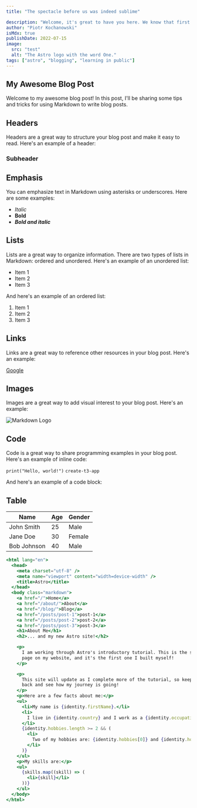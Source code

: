 ```yaml
---
title: "The spectacle before us was indeed sublime"

description: "Welcome, it's great to have you here. We know that first impressions are important, so we've populated..."
author: "Piotr Kochanowski"
isMdx: true
publishDate: 2022-07-15
image:
  src: "test"
  alt: "The Astro logo with the word One."
tags: ["astro", "blogging", "learning in public"]
---
```


## My Awesome Blog Post

Welcome to my awesome blog post! In this post, I'll be sharing some tips and tricks for using Markdown to write blog posts.

## Headers

Headers are a great way to structure your blog post and make it easy to read. Here's an example of a header:

### Subheader

## Emphasis

You can emphasize text in Markdown using asterisks or underscores. Here are some examples:

- _Italic_
- **Bold**
- **_Bold and italic_**

## Lists

Lists are a great way to organize information. There are two types of lists in Markdown: ordered and unordered. Here's an example of an unordered list:

- Item 1
- Item 2
- Item 3

And here's an example of an ordered list:

1. Item 1
2. Item 2
3. Item 3

## Links

Links are a great way to reference other resources in your blog post. Here's an example:

[Google](https://www.google.com)

## Images

Images are a great way to add visual interest to your blog post. Here's an example:

![Markdown Logo](https://upload.wikimedia.org/wikipedia/commons/thumb/4/48/Markdown-mark.svg/1200px-Markdown-mark.svg.png)

## Code

Code is a great way to share programming examples in your blog post. Here's an example of inline code:

`print("Hello, world!")` `create-t3-app`

And here's an example of a code block:

## Table

| **Name**    | **Age** | **Gender** |
| ----------- | ------- | ---------- |
| John Smith  | 25      | Male       |
| Jane Doe    | 30      | Female     |
| Bob Johnson | 40      | Male       |

```jsx
<html lang="en">
  <head>
    <meta charset="utf-8" />
    <meta name="viewport" content="width=device-width" />
    <title>Astro</title>
  </head>
  <body class="markdown">
    <a href="/">Home</a>
    <a href="/about/">About</a>
    <a href="/blog/">Blog</a>
    <a href="/posts/post-1">post-1</a>
    <a href="/posts/post-2">post-2</a>
    <a href="/posts/post-3">post-3</a>
    <h1>About Me</h1>
    <h2>... and my new Astro site!</h2>

    <p>
      I am working through Astro's introductory tutorial. This is the second
      page on my website, and it's the first one I built myself!
    </p>

    <p>
      This site will update as I complete more of the tutorial, so keep checking
      back and see how my journey is going!
    </p>
    <p>Here are a few facts about me:</p>
    <ul>
      <li>My name is {identity.firstName}.</li>
      <li>
        I live in {identity.country} and I work as a {identity.occupation}.
      </li>
      {identity.hobbies.length >= 2 && (
        <li>
          Two of my hobbies are: {identity.hobbies[0]} and {identity.hobbies[1]}
        </li>
      )}
    </ul>
    <p>My skills are:</p>
    <ul>
      {skills.map((skill) => (
        <li>{skill}</li>
      ))}
    </ul>
  </body>
</html>
```
